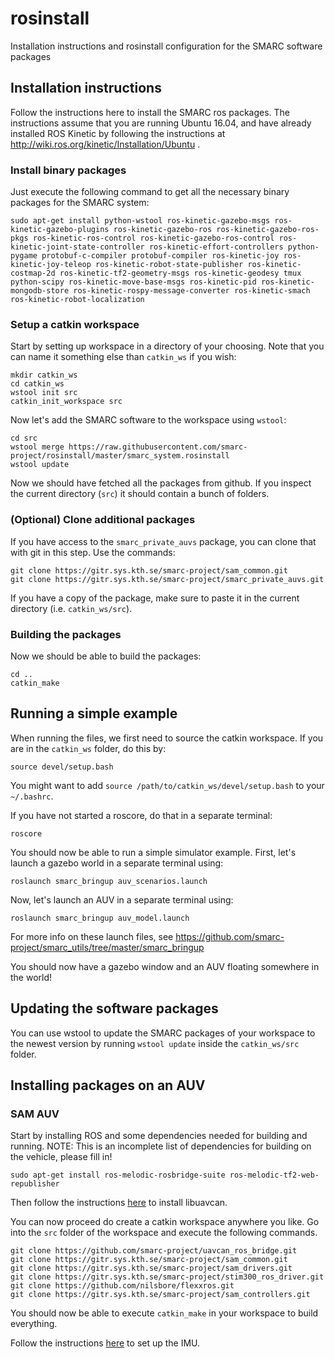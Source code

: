 # rosinstall
Installation instructions and rosinstall configuration for the SMARC software packages

## Installation instructions

Follow the instructions here to install the SMARC ros packages.
The instructions assume that you are running Ubuntu 16.04, and have already
installed ROS Kinetic by following the instructions at http://wiki.ros.org/kinetic/Installation/Ubuntu .

### Install binary packages

Just execute the following command to get all the necessary binary packages for the SMARC system:
```
sudo apt-get install python-wstool ros-kinetic-gazebo-msgs ros-kinetic-gazebo-plugins ros-kinetic-gazebo-ros ros-kinetic-gazebo-ros-pkgs ros-kinetic-ros-control ros-kinetic-gazebo-ros-control ros-kinetic-joint-state-controller ros-kinetic-effort-controllers python-pygame protobuf-c-compiler protobuf-compiler ros-kinetic-joy ros-kinetic-joy-teleop ros-kinetic-robot-state-publisher ros-kinetic-costmap-2d ros-kinetic-tf2-geometry-msgs ros-kinetic-geodesy tmux python-scipy ros-kinetic-move-base-msgs ros-kinetic-pid ros-kinetic-mongodb-store ros-kinetic-rospy-message-converter ros-kinetic-smach ros-kinetic-robot-localization
```

### Setup a catkin workspace

Start by setting up workspace in a directory of your choosing.
Note that you can name it something else than `catkin_ws` if you wish:
```
mkdir catkin_ws
cd catkin_ws
wstool init src
catkin_init_workspace src
```

Now let's add the SMARC software to the workspace using `wstool`:
```
cd src
wstool merge https://raw.githubusercontent.com/smarc-project/rosinstall/master/smarc_system.rosinstall
wstool update
```

Now we should have fetched all the packages from github. If you inspect
the current directory (`src`) it should contain a bunch of folders.

### (Optional) Clone additional packages

If you have access to the `smarc_private_auvs` package, you can clone
that with git in this step. Use the commands:
```
git clone https://gitr.sys.kth.se/smarc-project/sam_common.git
git clone https://gitr.sys.kth.se/smarc-project/smarc_private_auvs.git
```
If you have a copy of the package, make
sure to paste it in the current directory (i.e. `catkin_ws/src`).

### Building the packages

Now we should be able to build the packages:
```
cd ..
catkin_make
```
## Running a simple example

When running the files, we first need to source the catkin workspace.
If you are in the `catkin_ws` folder, do this by:
```
source devel/setup.bash
```
You might want to add `source /path/to/catkin_ws/devel/setup.bash` to your `~/.bashrc`.

If you have not started a roscore, do that in a separate terminal:
```
roscore
```

You should now be able to run a simple simulator example.
First, let's launch a gazebo world in a separate terminal using:
```
roslaunch smarc_bringup auv_scenarios.launch
```
Now, let's launch an AUV in a separate terminal using:
```
roslaunch smarc_bringup auv_model.launch
```
For more info on these launch files, see https://github.com/smarc-project/smarc_utils/tree/master/smarc_bringup

You should now have a gazebo window and an AUV floating somewhere in the world!

## Updating the software packages

You can use wstool to update the SMARC packages of your workspace
to the newest version by running `wstool update` inside the `catkin_ws/src` folder.

## Installing packages on an AUV

### SAM AUV

Start by installing ROS and some dependencies needed for building and running.
NOTE: This is an incomplete list of dependencies for building on the vehicle, please fill in!
```
sudo apt-get install ros-melodic-rosbridge-suite ros-melodic-tf2-web-republisher
```

Then follow the instructions [here](https://github.com/smarc-project/uavcan_ros_bridge#dependencies--building)
to install libuavcan.

You can now proceed do create a catkin workspace anywhere you like.
Go into the `src` folder of the workspace and execute the following commands.

```
git clone https://github.com/smarc-project/uavcan_ros_bridge.git
git clone https://gitr.sys.kth.se/smarc-project/sam_common.git
git clone https://gitr.sys.kth.se/smarc-project/sam_drivers.git
git clone https://gitr.sys.kth.se/smarc-project/stim300_ros_driver.git
git clone https://github.com/nilsbore/flexxros.git
git clone https://gitr.sys.kth.se/smarc-project/sam_controllers.git
```

You should now be able to execute `catkin_make` in your workspace to build everything.

Follow the instructions [here](https://gitr.sys.kth.se/smarc-project/stim300_ros_driver#setup) to set up the IMU.
